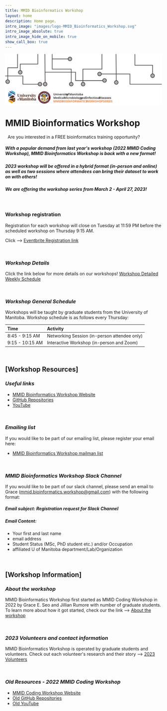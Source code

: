 ```yaml
---
title: MMID Bioinformatics Workshop
layout: home
description: Home page.
intro_image: "images/logo-MMID_Bioinformatics_Workshop.svg"
intro_image_absolute: true
intro_image_hide_on_mobile: true
show_call_box: true
---
```


![Workshop logo](/images/logo-MMID_Bioinformatics_Workshop.svg)

# MMID Bioinformatics Workshop

&nbsp; 
Are you interested in a FREE bioinformatics training opportunity?
##### With a popular demand from last year's workshop (2022 MMID Coding Workshop), MMID Bioinformatics Workshop is back with a new format!
##### 2023 workshop will be offered in a hybrid format (in-person and online) as well as two sessions where attendees can bring their dataset to work on with others!
##### We are offering the workshop series from March 2 - April 27, 2023!
&nbsp; 


### Workshop registration
Registration for each workshop will close on Tuesday at 11:59 PM before the scheduled workshop on Thursday 9:15 AM.

Click --> [Eventbrite Registration link](https://www.eventbrite.com/e/2023-mmid-bioinformatics-workshop-tickets-556600877207?utm-campaign=social&utm-content=attendeeshare&utm-medium=discovery&utm-term=listing&utm-source=cp&aff=escb)


&nbsp; 
### *Workshop Details*
Click the link below for more details on our workshops!
[Workshop Detailed Weekly Schedule](https://mmid-bioinformatics-workshop.github.io/docs/workshop-details.md)


&nbsp; 
### *Workshop General Schedule*
Workshops will be taught by graduate students from the University of Manitoba.
Workshop schedule is as follows every Thursday:

| Time               | Activity                                     | 
| :---               | :---                                         |
| 8:45 - 9:15 AM     | Networking Session (in-person attendee only) |
| 9:15 - 10:15 AM    | Interactive Workshop (in-person and Zoom)    |

&nbsp; 
## [Workshop Resources]

### *Useful links*
- [MMID Bioinformatics Workshop Website](https://mmid-bioinformatics-workshop.github.io)
- [GitHub Repositories](https://github.com/mmid-bioinformatics-workshop)
- [YouTube](https://www.youtube.com/@mmidbioinformaticsworkshop)


&nbsp; 
### *Emailing list*
If you would like to be part of our emailing list, please register your email here:
- [MMID Bioinformatics Workshop mailman list](http://lists.umanitoba.ca/mailman/listinfo/mmid-coding-workshop)


&nbsp; 
### *MMID Bioinformatics Workshop Slack Channel*
If you would like to be part of our slack channel, please send an email to Grace (mmid.bioinformatics.workshop@gmail.com) with the following format:
##### Email subject: Registration request for Slack Channel
##### Email Content: 
- Your first and last name 
- email address
- Student Status (MSc, PhD student etc.) and/or Occupation 
- affiliated U of Manitoba department/Lab/Organization


&nbsp;
## [Workshop Information] 

### *About the workshop*
MMID Bioinformatics Workshop first started as MMID Coding Workshop in 2022 by Grace E. Seo and Jillian Rumore with number of graduate students. To learn more about how it got started, check our the link --> [About the workshop](https://mmid-bioinformatics-workshop.github.io/docs/About.md)


&nbsp; 
### *2023 Volunteers and contact information*
MMID Bioinformatics Workshop is operated by graduate students and volunteers. Check out each volunteer's research and their story --> [2023 Volunteers](https://mmid-bioinformatics-workshop.github.io/docs/2023-Volunteers.md)


&nbsp; 
### *Old Resources - 2022 MMID Coding Workshop*
- [MMID Coding Workshop Website](https://umanitobammidsc.ca/mmid-coding-workshop/)
- [Old GitHub Repositories](https://github.com/MMID-coding-workshop)
- [Old YouTube](https://www.youtube.com/channel/UClspbw7f-6Wk0BUiI6H05OQ)


